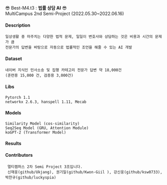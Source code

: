 &#128526; Best-M4.t3 : **법률 상담 AI** &#128526; \
MultiCampus 2nd Semi-Project (2022.05.30~2022.06.16)
#### Description
 ```
 일상생활 중 마주치는 다양한 법적 문제, 일일이 변호사와 상담하는 것은 비용과 시간의 문제가 큼
 전문가의 답변을 바탕으로 자동으로 법률적인 조언을 해줄 수 있는 AI 개발
 ```
#### Dataset
 ```
 네이버 지식인 민사소송 및 집행 카테고리 전문가 답변 약 18,000건
 (훈련용 15,000 건, 검증용 3,000건)
```
#### Libs
 ```
 Pytorch 1.1
 networkx 2.6.3, hanspell 1.11, Mecab
```
#### Models
 ```
 Similarity Model (cos-similarity)
 Seq2Seq Model (GRU, Attention Module)
 koGPT-2 (Transformer Model)
```
#### Results

#### Contributors
```
 멀티캠퍼스 2차 Semi Project 3조입니다. 
 신재웅(github/Ukjang), 권기일(github/Kwon-Giil ), 강신웅(github/ksw0733), 박찬규(github/luckyspia)
```
